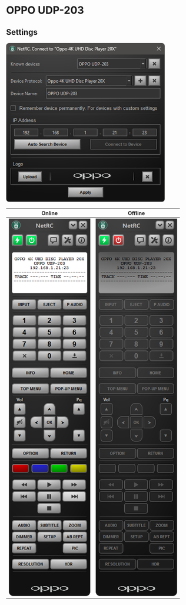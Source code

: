# OPPO UDP-203

## Settings
![Offline](./settings.png)


Online | Offline 
------------ | ------------- 
![Online](./online.png) | ![Offline](./offline.png) 





